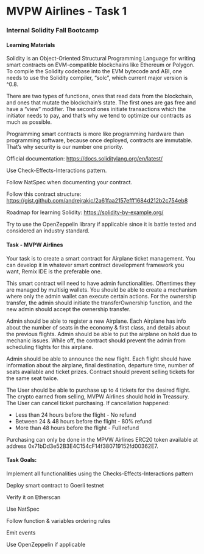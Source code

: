 # MVPW Airlines - Task 1

### Internal Solidity Fall Bootcamp


#### Learning Materials
Solidity is an Object-Oriented Structural Programming Language for writing smart contracts on EVM-compatible blockchains like Ethereum or Polygon. To compile the Solidity codebase into the EVM bytecode and ABI, one needs to use the Solidity compiler, “solc”, which current major version is ^0.8.


There are two types of functions, ones that read data from the blockchain, and ones that mutate the blockchain’s state. The first ones are gas free and have a “view” modifier. The second ones initiate transactions which the initiator needs to pay, and that’s why we tend to optimize our contracts as much as possible.


Programming smart contracts is more like programming hardware than programming software, because once deployed, contracts are immutable. That’s why security is our number one priority.


Official documentation: https://docs.soliditylang.org/en/latest/

Use Check-Effects-Interactions pattern.

Follow NatSpec when documenting your contract.

Follow this contract structure: https://gist.github.com/andrejrakic/2a61faa2157efff1684d212b2c754eb8

Roadmap for learning Solidity: https://solidity-by-example.org/


Try to use the OpenZeppelin library if applicable since it is battle tested and considered an industry standard.


#### Task - MVPW Airlines


Your task is to create a smart contract for Airplane ticket management. You can develop it in whatever smart contract development framework you want, Remix IDE is the preferable one.


This smart contract will need to have admin functionalities. Oftentimes they are managed by multisig wallets. You should be able to create a mechanism where only the admin wallet can execute certain actions. For the ownership transfer, the admin should initiate the transferOwnership function, and the new admin should accept the ownership transfer.

Admin should be able to register a new Airplane. Each Airplane has info about the number of seats in the economy & first class, and details about the previous flights. Admin should be able to put the airplane on hold due to mechanic issues. While off, the contract should prevent the admin from scheduling flights for this airplane.


Admin should be able to announce the new flight. Each flight should have information about the airplane, final destination, departure time, number of seats available and ticket prizes. Contract should prevent selling tickets for the same seat twice.


The User should be able to purchase up to 4 tickets for the desired flight. The crypto earned from selling, MVPW Airlines should hold in Treassury. The User can cancel ticket purchasing. If cancellation happened:
- Less than 24 hours before the flight - No refund
- Between 24 & 48 hours before the flight - 80% refund
- More than 48 hours before the flight - Full refund


Purchasing can only be done in the MPVW Airlines ERC20 token available at address 0x71bDd3e52B3E4C154cF14f380719152fd00362E7.


#### Task Goals:

Implement all functionalities using the Checks-Effects-Interactions pattern

Deploy smart contract to Goerli testnet

Verify it on Etherscan

Use NatSpec

Follow function & variables ordering rules

Emit events

Use OpenZeppelin if applicable

